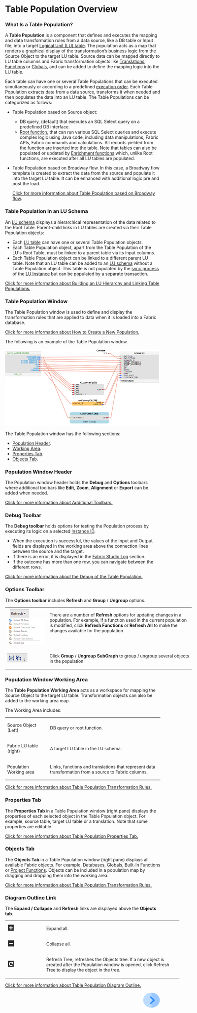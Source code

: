 # Table Population Overview

### What Is a Table Population? 
A **Table Population** is a component that defines and executes the mapping and data transformation rules from a data source, like a DB table or Input file, into a target [Logical Unit (LU) table](/articles/06_LU_tables/01_LU_tables_overview.md). The population acts as a map that renders a graphical display of the transformation’s business logic from the Source Object to the target LU table. Source data can be mapped directly to LU table columns and Fabric transformation objects like [Translations](/articles/09_translations/01_translations_overview_and_use_cases.md), [Functions](/articles/07_table_population/08_project_functions.md) or [Globals](/articles/08_globals/01_globals_overview.md), and can be added to define the mapping logic into the LU table. 

Each table can have one or several Table Populations that can be executed simultaneously or according to a predefined [execution order](/articles/07_table_population/13_LU_table_population_execution_order.md).
Each Table Population extracts data from a data source, transforms it when needed and then populates the data into an LU table. The Table Populations can be categorized as follows:

* Table Population based on Source object:
  * DB query, (default) that executes an SQL Select query on a predefined DB interface. 
  * [Root function](/articles/07_table_population/11_1_creating_or_editing_a_root_function.md), that can run various SQL Select queries and execute complex logic using Java code, including data manipulations, Fabric APIs, Fabric commands and calculations. All records yielded from the function are inserted into the table. 
    Note that tables can also be populated or updated by [Enrichment functions](/articles/10_enrichment_function/01_enrichment_function_overview.md#enrichment-function-overview) which, unlike Root functions, are executed after all LU tables are populated.

* Table Population based on Broadway flow. In this case, a Broadway flow template is created to extract the data from the source and populate it into the target LU table. It can be enhanced with additional logic pre and post the load.

  [Click for more information about Table Population based on Broadway flow](14_table_population_based_Broadway.md).

  

### Table Population In an LU Schema 
An [LU schema](/articles/03_logical_units/03_LU_schema_window.md)  displays a hierarchical representation of the data related to the Root Table. Parent-child links in LU tables are created via their Table Population objects:
*	Each [LU table](/articles/06_LU_tables/01_LU_tables_overview.md) can have one or several Table Population objects. 
*	Each Table Population object, apart from the Table Population of the LU's Root Table, must be linked to a parent table via its Input columns.
*	Each Table Population object can be linked to a different parent LU table.
Note that an LU table can be added to an [LU schema](/articles/03_logical_units/03_LU_schema_window.md)  without a Table Population object. This table is not populated by the [sync process](/articles/01_fabric_overview/02_fabric_glossary.md#sync) of the [LU Instance](/articles/01_fabric_overview/02_fabric_glossary.md#lui) but can be populated by a separate transaction.

[Click for more information about Building an LU Hierarchy and Linking Table Populations.](/articles/03_logical_units/12_LU_hierarchy_and_linking_table_population.md)

### Table Population Window
The Table Population window is used to define and display the transformation rules that are applied to data when it is loaded into a Fabric database. 

[Click for more information about How to Create a New Population.](/articles/07_table_population/03_creating_a_new_table_population.md)

The following is an example of the Table Population window. 

![image](/articles/07_table_population/images/07_01_01_table_pop_window.png)

The Table Population window has the following sections:
*	[Population Header](/articles/07_table_population/01_table_population_overview.md#population-window-header). 
*	[Working Area](/articles/07_table_population/01_table_population_overview.md#population-window-working-area).
*	[Properties Tab](/articles/07_table_population/01_table_population_overview.md#properties-tab).
*	[Objects Tab](/articles/07_table_population/01_table_population_overview.md#objects-tab).

### Population Window Header
The Population window header holds the **Debug** and **Options** toolbars where additional toolbars like **Edit**, **Zoom**, **Alignment** or **Export** can be added when needed. 

[Click for more information about Additional Toolbars.](/articles/07_table_population/01_table_population_overview.md#options-toolbar)

### Debug Toolbar
The **Debug toolbar** holds options for testing the Population process by executing its logic on a selected [Instance ID](/articles/01_fabric_overview/02_fabric_glossary.md#instance-id).
*	When the execution is successful, the values of the Input and Output fields are displayed in the working area above the connection lines between the source and the target. 
*	If there is an error, it is displayed in the [Fabric Studio Log](/articles/13_LUDB_viewer_and_studio_debug_capabilities/02_fabric_studio_log_files.md) section.
*	If the outcome has more than one row, you can navigate between the different rows.

[Click for more information about the Debug of the Table Population.](/articles/13_LUDB_viewer_and_studio_debug_capabilities/03_debug_table_population.md)

### Options Toolbar
The **Options toolbar** includes **Refresh** and **Group** / **Ungroup** options.
<table style="width: 606px;">
<tbody>
<tr>
<td width="200">&nbsp; <img src="/articles/07_table_population/images/07_01_02_refresh.png" alt="" /><img src="/articles/07_table_population/images/07_01_03_refresh2.PNG" alt="" /></td>
<td width="700pxl">
<p>There are a number of <strong>Refresh</strong> options for updating changes in a population. For example, if a function used in the current population is modified, click <strong>Refresh Functions</strong> or <strong>Refresh All</strong> to make the changes available for the population.</p>
<p>&nbsp;</p>
</td>
</tr>
<tr>
<td width="200"><img src="/articles/07_table_population/images/07_01_04_refresh3.png" alt="" /></td>
<td style="width: 343px;">
<p>Click <strong>Group</strong> / <strong>Ungroup SubGraph</strong> to group / ungroup several objects in the population.</p>
</td>
</tr>
</tbody>
</table> 

### Population Window Working Area
The **Table Population Working Area** acts as a workspace for mapping the Source Object to the target LU table. Transformation objects can also be added to the working area map. 

The Working Area includes:
<table width="614">
<tbody>
<tr>
<td width="200pxl">
<p>Source Object (Left)</p>
</td>
<td width="700pxl">
<p>DB query or root function.</p>
</td>
</tr>
<tr>
<td width="179">
<p>Fabric LU table (right)</p>
</td>
<td width="435">
<p>A target LU table in the LU schema.</p>
</td>
</tr>
<tr>
<td width="179">
<p>Population Working area</p>
</td>
<td width="435">
<p>Links, functions and translations that represent data transformation from a source to Fabric columns.</p>
</td>
</tr>
</tbody>
</table> 

[Click for more information about Table Population Transformation Rules.](/articles/07_table_population/06_table_population_transformation_rules.md)

### Properties Tab
The **Properties Tab** in a Table Population window (right pane) displays the properties of each selected object in the Table Population object. For example, source table, target LU table or a translation. Note that some properties are editable.  

[Click for more information about Table Population Properties Tab.](/articles/07_table_population/04_table_population_properties_tab.md)

### Objects Tab
The **Objects Tab** in a Table Population window (right pane) displays all available Fabric objects. For example, [Databases](/articles/05_DB_interfaces/03_DB_interfaces_overview.md), [Globals](/articles/08_globals/01_globals_overview.md), [Built-In Functions](/articles/07_table_population/07_fabric_built_in_functions.md) or [Project Functions](/articles/07_table_population/08_project_functions.md). 
Objects can be included in a population map by dragging and dropping them into the working area.

[Click for more information about Table Population Transformation Rules.](/articles/07_table_population/06_table_population_transformation_rules.md)

### Diagram Outline Link
The **Expand / Collapse** and **Refresh** links are displayed above the **Objects tab**.
<table style="width: 566px;">
<tbody>
<tr>
<td width="200pxl"><img src="/articles/07_table_population/images/07_01_05_object_icon1.PNG" alt="" /></td>
<td width="700pxl">
<p>Expand all.</p>
</td>
</tr>
<tr>
<td width="200"><img src="/articles/07_table_population/images/07_01_06_object_icon2.PNG" alt="" /></td>
<td style="width: 465px;">
<p>Collapse all.</p>
</td>
</tr>
<tr>
<td width="200"><img src="/articles/07_table_population/images/07_01_07_object_icon_3.PNG" alt="" /></td>
<td style="width: 465px;">
<p>Refresh Tree, refreshes the Objects tree. If a new object is created after the Population window is opened, click Refresh Tree to display the object in the tree.</p>
</td>
</tr>
</tbody>
</table>

[Click for more information about Table Population Diagram Outline.](/articles/07_table_population/12_table_population_diagram_outline.md)

[<img align="right" width="60" height="54" src="/articles/images/Next.png">](/articles/07_table_population/02_source_object_types.md)

